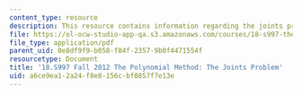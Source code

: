 ```yaml
---
content_type: resource
description: This resource contains information regarding the joints problem.
file: https://ol-ocw-studio-app-qa.s3.amazonaws.com/courses/18-s997-the-polynomial-method-fall-2012/a6ce9ea12a24f8e8156cbf0857f7e13e_MIT18_S997F12_lec4.pdf
file_type: application/pdf
parent_uid: 0e8df9f9-b058-f84f-2357-9b0f4471554f
resourcetype: Document
title: '18.S997 Fall 2012 The Polynomial Method: The Joints Problem'
uid: a6ce9ea1-2a24-f8e8-156c-bf0857f7e13e
---
```

